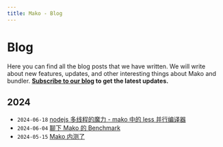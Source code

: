 ```yaml
---
title: Mako - Blog
---
```

# Blog

Here you can find all the blog posts that we have written. We will write about new features, updates, and other interesting things about Mako and bundler. **[Subscribe to our blog](/rss.xml) to get the latest updates.**

## 2024

- `2024-06-18` [nodejs 多线程的魔力 - mako 中的 less 并行编译器](/blog/parallel-less-loader)
- `2024-06-04` [聊下 Mako 的 Benchmark](/blog/benchmark)
- `2024-05-15` [Mako 内测了](/blog/mako-internal-test)

